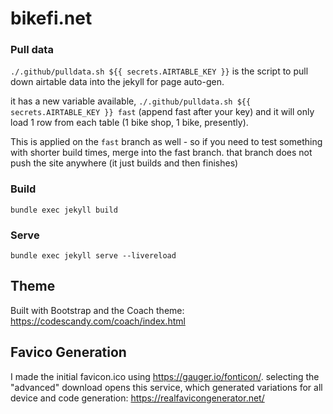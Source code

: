 # bikefi.net

### Pull data

`./.github/pulldata.sh ${{ secrets.AIRTABLE_KEY }}`  is the script to pull down airtable data into the jekyll for page auto-gen.

it has a new variable available, `./.github/pulldata.sh ${{ secrets.AIRTABLE_KEY }} fast`  (append fast after your key) and it will only load 1 row from each table (1 bike shop, 1 bike, presently).

This is applied on the `fast` branch as well - so if you need to test something with shorter build times, merge into the fast branch. that branch does not push the site anywhere (it just builds and then finishes)

### Build
`bundle exec jekyll build`

### Serve
`bundle exec jekyll serve --livereload`

## Theme

Built with Bootstrap and the Coach theme: https://codescandy.com/coach/index.html

## Favico Generation

I made the initial favicon.ico using https://gauger.io/fonticon/. selecting the "advanced" download opens this service, which generated variations for all device and code generation: https://realfavicongenerator.net/
